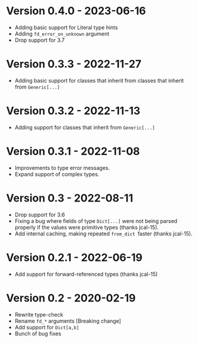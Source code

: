 # Version 0.4.0 - 2023-06-16
* Adding basic support for Literal type hints
* Adding `fd_error_on_unknown` argument
* Drop support for 3.7

# Version 0.3.3 - 2022-11-27
* Adding basic support for classes that inherit from
  classes that inherit from `Generic[...]`

# Version 0.3.2 - 2022-11-13
* Adding support for classes that inherit from `Generic[...]`

# Version 0.3.1 - 2022-11-08
* Improvements to type error messages.
* Expand support of complex types.

# Version 0.3 - 2022-08-11
* Drop support for 3.6
* Fixing a bug where fields of type `Dict[...]` were not being parsed
  properly if the values were primitive types (thanks jcal-15).
* Add internal caching, making repeated `from_dict `faster (thanks jcal-15).

# Version 0.2.1 - 2022-06-19
* Add support for forward-referenced types (thanks jcal-15)

# Version 0.2 - 2020-02-19
* Rewrite type-check
* Rename `fd_*` arguments [Breaking change]
* Add support for `Dict[a,b]`
* Bunch of bug fixes

